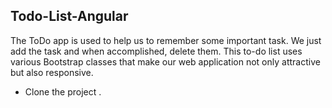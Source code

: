 ## Todo-List-Angular

The ToDo app is used to help us to remember some important task. We just add the task and when accomplished, delete them. This to-do list uses various Bootstrap classes that make our web application not only attractive but also responsive.

* Clone the project .
